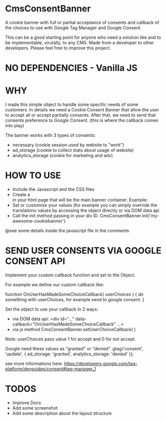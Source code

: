 # CmsConsentBanner
A cookie banner with full or partial acceptance of consents and callback of the choices to use with Google Tag Manager and Google Consent.

This can be a good starting point for anyone who need a solution like and to be implementable, virutally, to any CMS.
Made from a developer to other developers.
Please feel free to improve this project.

# NO DEPENDENCIES - Vanilla JS

# WHY
I made this simple object to handle some specific needs of some customers.
In details we need a Cookie Consent Banner that allow the user to accept all or accept partially consents.
After that, we need to send that consents preference to Google Consent. (this is where the callback comes into play)

The banner works with 3 types of consents:
- necessary             (cookie session used by website to "work")
- ad_storage            (cookie to collect stats about usage of website)
- analytics_storage     (cookie for marketing and adv)

# HOW TO USE
- Include the Javascript and the CSS files
- Create a <div> in your html page that will be the main banner container. Example: <div id="my-awesome-cookiebanner"></div>
- Set or customize your values (for example you can simply override the translations values by accessing the object directly or via DOM data api
- Call the init method passing in your div ID. CmsConsentBanner.init('my-awesome-cookiebanner')

@see some details inside the javascript file in the comments
  
 
# SEND USER CONSENTS VIA GOOGLE CONSENT API
Implement your custom callback function and set to the Object.

For example we define our custom callback like:

function OnUserHasMadeSomeChoiceCallback( userChoices ) {      do something with userChoices, for example send to google consent. }

Set the object to use your callback in 2 ways:
  - via DOM data api:   <div id="..."  data-callback="OnUserHasMadeSomeChoiceCallback" ...>
  - via js method CmsConsentBanner.setUserChoiceCallback( )

  
Note: userChoices pass value 1 for accept and 0 for not accept.

Google need these values as "granted" or "denied".
    gtag('consent', 'update', {
            ad_storage: 'granted',
            analytics_storage: 'denied'
    });
  
see more informations here:
https://developers.google.com/tag-platform/devguides/consent#tag-manager_1


  
# TODOS
- Improve Docs
- Add some screenshot
- Add some description about the layout structure

